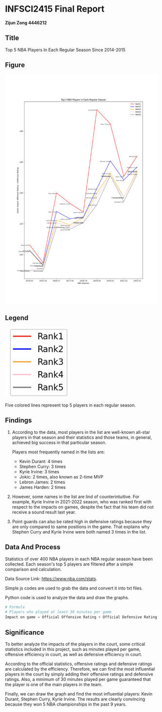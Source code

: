 # INFSCI2415 Final Report

#### Zijun Zong 4446212

## Title

Top 5 NBA Players In Each Regular Season Since 2014-2015

## Figure

![figure](figure.png)

## Legend

![legend](legend.png)

Five colored lines represent top 5 players in each regular season.

## Findings

1. According to the data, most players in the list are well-known all-star players in that season and their statistics and those teams, in general, achieved big success in that particular season.

    Players most frequently named in the lists are:
      - Kevin Durant: 4 times
      - Stephen Curry: 3 times
      - Kyrie Irvine: 3 times
      - Jokic: 2 times, also known as 2-time MVP
      - Lebron James: 2 times
      - James Harden: 2 times

2. However, some names in the list are lind of counterintuitive. For example, Kyrie Irvine in 2021-2022 season, who was ranked first with respect to the impacts on games, despite the fact that his team did not receive a sound result last year.

3. Point guards can also be rated high in defensive ratings because they are only compared to same positions in the game. That explains why Stephen Curry and Kyrie Irvine were both named 3 times in the list.

## Data And Process

Statistics of over 400 NBA players in each NBA regular season have been collected. Each season's top 5 players are filtered after a simple comparison and calculation.

Data Source Link: https://www.nba.com/stats.

Simple js codes are used to grab the data and convert it into txt files.

Python code is used to analyze the data and draw the graphs.

```python
# Formula
# Players who played at least 30 minutes per game
Impact on game = Official Offensive Rating + Official Defensive Rating
```

## Significance

To better analyze the impacts of the players in the court, some critical statistics included in this project, such as minutes played per game, offensive efficiency in court, as well as defensive efficiency in court.

According to the official statistics, offensive ratings and defensive ratings are calculated by the efficiency. Therefore, we can find the most influential players in the court by simply adding their offensive ratings and defensive ratings. Also, a minimum of 30 minutes played per game guaranteed that the player is one of the main players in the team.

Finally, we can draw the graph and find the most influential players: Kevin Durant, Stephen Curry, Kyrie Irvine. The results are clearly convincing because they won 5 NBA championships in the past 9 years.